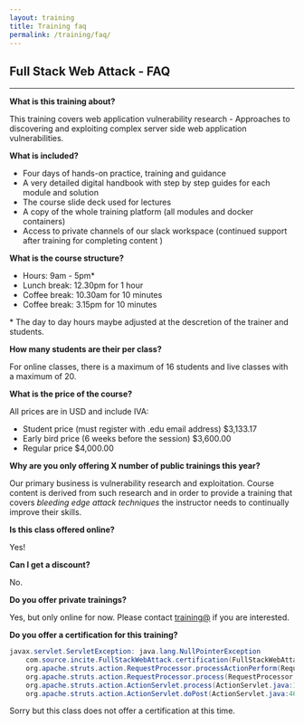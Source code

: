```yaml
---
layout: training
title: Training faq
permalink: /training/faq/
---
```


## Full Stack Web Attack - FAQ

---

**What is this training about?**

This training covers web application vulnerability research - Approaches to discovering and exploiting complex server side web application vulnerabilities.

**What is included?**

- Four days of hands-on practice, training and guidance
- A very detailed digital handbook with step by step guides for each module and solution 
- The course slide deck used for lectures
- A copy of the whole training platform (all modules and docker containers)
- Access to private channels of our slack workspace (continued support after training for completing content )

**What is the course structure?**

- Hours: 9am - 5pm*
- Lunch break: 12.30pm for 1 hour
- Coffee break: 10.30am for 10 minutes
- Coffee break: 3.15pm for 10 minutes

\* The day to day hours maybe adjusted at the descretion of the trainer and students.

**How many students are their per class?**

For online classes, there is a maximum of 16 students and live classes with a maximum of 20.

**What is the price of the course?**

All prices are in USD and include IVA:

- Student price (must register with .edu email address) $3,133.17
- Early bird price (6 weeks before the session) $3,600.00
- Regular price $4,000.00

**Why are you only offering X number of public trainings this year?**

Our primary business is vulnerability research and exploitation. Course content is derived from such research and in order to provide a training that covers *bleeding edge attack techniques* the instructor needs to continually improve their skills.

**Is this class offered online?**

Yes!

**Can I get a discount?**

No.

**Do you offer private trainings?**

Yes, but only online for now. Please contact [training@](mailto:training@srcincite.io) if you are interested.

**Do you offer a certification for this training?**

```java
javax.servlet.ServletException: java.lang.NullPointerException
    com.source.incite.FullStackWebAttack.certification(FullStackWebAttack.java:38) 
    org.apache.struts.action.RequestProcessor.processActionPerform(RequestProcessor.java:425) 
    org.apache.struts.action.RequestProcessor.process(RequestProcessor.java:228) 
    org.apache.struts.action.ActionServlet.process(ActionServlet.java:1913) 
    org.apache.struts.action.ActionServlet.doPost(ActionServlet.java:462) 
```

Sorry but this class does not offer a certification at this time.